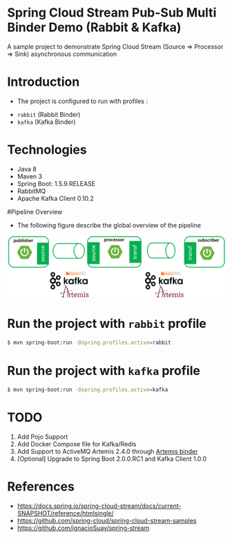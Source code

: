 # Spring Cloud Stream Pub-Sub Multi Binder Demo (Rabbit & Kafka)
  A sample project to demonstrate Spring Cloud Stream (Source => Processor => Sink) asynchronous communication
  
# Introduction
- The project is configured to run with profiles :
+ `rabbit` (Rabbit Binder)
+ `kafka` (Kafka Binder)

# Technologies
- Java 8
- Maven 3
- Spring Boot: 1.5.9.RELEASE
- RabbitMQ
- Apache Kafka Client 0.10.2 

#Pipeline Overview
- The following figure describe the global overview of the pipeline 

![Pipeline Overview](./pipeline-overview.png "Pipeline Overview")

# Run the project with `rabbit` profile

```sh
$ mvn spring-boot:run -Dspring.profiles.active=rabbit
```

# Run the project with `kafka` profile

```sh
$ mvn spring-boot:run -Dspring.profiles.active=kafka
```
# TODO
1. Add Pojo Support
2. Add Docker Compose file for Kafka/Redis
3. Add Support to ActiveMQ Artemis 2.4.0 through [Artemis binder](https://github.com/snowdrop/spring-cloud-stream-binder-artemis)
4. [Optional] Upgrade to Spring Boot 2.0.0.RC1 and Kafka Client 1.0.0

# References

- https://docs.spring.io/spring-cloud-stream/docs/current-SNAPSHOT/reference/htmlsingle/ 
- https://github.com/spring-cloud/spring-cloud-stream-samples
- https://github.com/ignacioSuay/spring-stream